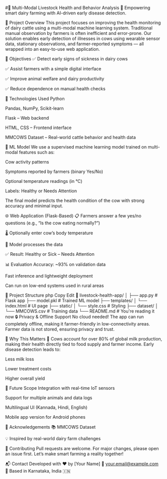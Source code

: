#🐄 Multi-Modal Livestock Health and Behavior Analysis
🚜 Empowering smart dairy farming with AI-driven early disease detection.

📌 Project Overview
This project focuses on improving the health monitoring of dairy cattle using a multi-modal machine learning system. Traditional manual observation by farmers is often inefficient and error-prone. Our solution enables early detection of illnesses in cows using wearable sensor data, stationary observations, and farmer-reported symptoms — all wrapped into an easy-to-use web application.

🎯 Objectives
✅ Detect early signs of sickness in dairy cows

✅ Assist farmers with a simple digital interface

✅ Improve animal welfare and dairy productivity

✅ Reduce dependence on manual health checks

🧠 Technologies Used
Python

Pandas, NumPy, Scikit-learn

Flask – Web backend

HTML, CSS – Frontend interface

MMCOWS Dataset – Real-world cattle behavior and health data

🧪 ML Model
We use a supervised machine learning model trained on multi-modal features such as:

Cow activity patterns

Symptoms reported by farmers (binary Yes/No)

Optional temperature readings (in °C)

Labels: Healthy or Needs Attention

The final model predicts the health condition of the cow with strong accuracy and minimal input.

🌐 Web Application (Flask-Based)
📋 Farmers answer a few yes/no questions (e.g., “Is the cow eating normally?”)

🌡️ Optionally enter cow’s body temperature

🧠 Model processes the data

✅ Result: Healthy or Sick – Needs Attention

📊 Evaluation
Accuracy: ~93% on validation data

Fast inference and lightweight deployment

Can run on low-end systems used in rural areas

📁 Project Structure
php
Copy
Edit
📂 livestock-health-app/
│
├── app.py                 # Flask app
├── model.pkl              # Trained ML model
├── templates/
│   └── index.html         # UI page
├── static/
│   └── style.css          # Styling
├── dataset/
│   └── MMCOWS.csv         # Training data
└── README.md              # You're reading it now
🔒 Privacy & Offline Support
No cloud needed! The app can run completely offline, making it farmer-friendly in low-connectivity areas. Farmer data is not stored, ensuring privacy and trust.

🥛 Why This Matters
🐄 Cows account for over 80% of global milk production, making their health directly tied to food supply and farmer income. Early disease detection leads to:

Less milk loss

Lower treatment costs

Higher overall yield

🚀 Future Scope
Integration with real-time IoT sensors

Support for multiple animals and data logs

Multilingual UI (Kannada, Hindi, English)

Mobile app version for Android phones

🙌 Acknowledgements
📚 MMCOWS Dataset

💡 Inspired by real-world dairy farm challenges

🤝 Contributing
Pull requests are welcome. For major changes, please open an issue first. Let’s make smart farming a reality together!

📬 Contact
Developed with ❤️ by [Your Name]
📧 your.email@example.com
📍 Based in Karnataka, India 🇮🇳
